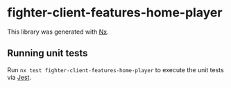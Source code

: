 # fighter-client-features-home-player

This library was generated with [Nx](https://nx.dev).

## Running unit tests

Run `nx test fighter-client-features-home-player` to execute the unit tests via [Jest](https://jestjs.io).
